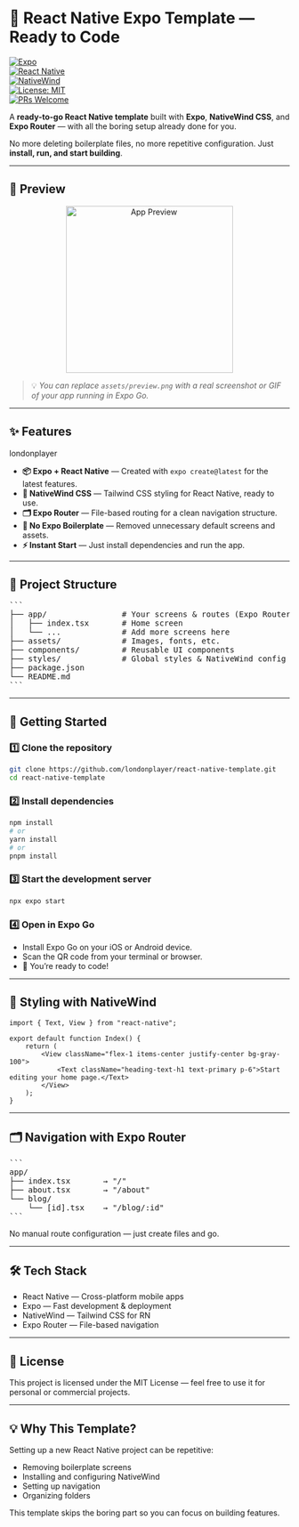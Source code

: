# 🚀 React Native Expo Template — Ready to Code

[![Expo](https://img.shields.io/badge/Expo-~latest-blue?logo=expo&logoColor=white)](https://expo.dev/)  
[![React Native](https://img.shields.io/badge/React%20Native-0.7x-blue?logo=react&logoColor=white)](https://reactnative.dev/)  
[![NativeWind](https://img.shields.io/badge/NativeWind-CSS-orange?logo=tailwindcss&logoColor=white)](https://www.nativewind.dev/)  
[![License: MIT](https://img.shields.io/badge/License-MIT-green.svg)](LICENSE)  
[![PRs Welcome](https://img.shields.io/badge/PRs-welcome-brightgreen.svg)](https://github.com/londonplayer/react-native-expo-template/pulls)

A **ready-to-go React Native template** built with **Expo**, **NativeWind CSS**, and **Expo Router** — with all the boring setup already done for you.

No more deleting boilerplate files, no more repetitive configuration. Just **install, run, and start building**.

---

## 📸 Preview

<p align="center">
  <img src="assets/preview.png" alt="App Preview" width="300" />
</p>

> 💡 _You can replace `assets/preview.png` with a real screenshot or GIF of your app running in Expo Go._

---

## ✨ Features

londonplayer

- **📦 Expo + React Native** — Created with `expo create@latest` for the latest features.
- **🎨 NativeWind CSS** — Tailwind CSS styling for React Native, ready to use.
- **🗂 Expo Router** — File-based routing for a clean navigation structure.
- **🧹 No Expo Boilerplate** — Removed unnecessary default screens and assets.
- **⚡ Instant Start** — Just install dependencies and run the app.

---

## 📂 Project Structure

<pre>
```
├── app/                # Your screens & routes (Expo Router)
│   ├── index.tsx       # Home screen
│   └── ...             # Add more screens here
├── assets/             # Images, fonts, etc.
├── components/         # Reusable UI components
├── styles/             # Global styles & NativeWind config
├── package.json
└── README.md
```
</pre>

---

## 🚀 Getting Started

### 1️⃣ Clone the repository

```bash
git clone https://github.com/londonplayer/react-native-template.git
cd react-native-template
```

### 2️⃣ Install dependencies

```bash
npm install
# or
yarn install
# or
pnpm install
```

### 3️⃣ Start the development server

```bash
npx expo start
```

### 4️⃣ Open in Expo Go

- Install Expo Go on your iOS or Android device.
- Scan the QR code from your terminal or browser.
- 🎉 You’re ready to code!

---

## 🎨 Styling with NativeWind

```tsx
import { Text, View } from "react-native";

export default function Index() {
	return (
		<View className="flex-1 items-center justify-center bg-gray-100">
			<Text className="heading-text-h1 text-primary p-6">Start editing your home page.</Text>
		</View>
	);
}
```

---

## 🗂 Navigation with Expo Router

<pre>
```
app/
├── index.tsx       → "/"
├── about.tsx       → "/about"
└── blog/
    └── [id].tsx    → "/blog/:id"
```
</pre>

No manual route configuration — just create files and go.

---

## 🛠 Tech Stack

- React Native — Cross-platform mobile apps
- Expo — Fast development & deployment
- NativeWind — Tailwind CSS for RN
- Expo Router — File-based navigation

---

## 📜 License

This project is licensed under the MIT License — feel free to use it for personal or commercial projects.

---

## 💡 Why This Template?

Setting up a new React Native project can be repetitive:

- Removing boilerplate screens
- Installing and configuring NativeWind
- Setting up navigation
- Organizing folders

This template skips the boring part so you can focus on building features.
